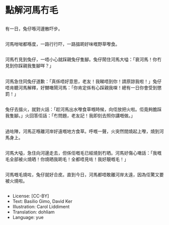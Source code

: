 # 點解河馬冇毛

##
有一日，兔仔喺河邊散吓步。

##
河馬咁啱都喺度，一路行行吓，一路搵啲好味嘅野草嚟食。

##
河馬冇見到兔仔，一唔小心就踩親兔仔隻腳。兔仔鬧住河馬大嗌：「衰河馬！你冇見到你踩親我隻腳咩？」

##
河馬急住同兔仔道歉：「真係唔好意思，老友！我睇唔到你！請原諒我啦！」兔仔唔肯聽河馬解釋，好嬲噉鬧河馬：「你肯定係有心踩親我㗎！總有一日你會受到懲罰！」

##
兔仔去搵火，就對火話：「趁河馬出水嚟食草嘅時候，向佢放把火啦。佢竟夠膽踩我隻腳。」火回答佢話：「冇問題，老友記！我即刻去照你講嘅做。」

##
過咗陣，河馬正喺離河岸好遠嘅地方食草。呼嘅一聲，火突然間燒起上嚟，燒到河馬身上。

##
河馬大嗌，急住向河邊走去，但係佢嘅毛已經燒到冇晒。河馬好傷心噉話：「我嘅毛全部被火燒晒！你燒晒我啲毛！全都唔見咗！我好靚嘅毛！」

##
河馬嘅毛燒咗，兔仔就好合皮。直到今日，河馬都唔敢離河岸太遠，因為佢驚又要被火燒啦。

##
* License: [CC-BY]
* Text: Basilio Gimo, David Ker
* Illustration: Carol Liddiment
* Translation: dohliam
* Language: yue
